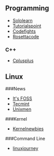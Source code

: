 ## Programming
* [Sololearn](https://sololearn.com)
* [Tutorialspoint](https://tutorialspoint.com)
* [Codefights](https://codefights.com)
* [Rosettacode](http://rosettacode.org/wiki/Category:Programming_Languages)


### C++
* [Cplusplus](http://www.cplusplus.com/)

## Linux
###News
* [It's FOSS](https://itsfoss.com/)
* [Tecmint](https://www.tecmint.com)
* [Unixmen](https://www.unixmen.com/)

###Kernel
* [Kernelnewbies](https://kernelnewbies.org/)

###Command Line
* [linuxjourney](https://linuxjourney.com/lesson/the-shell/)
